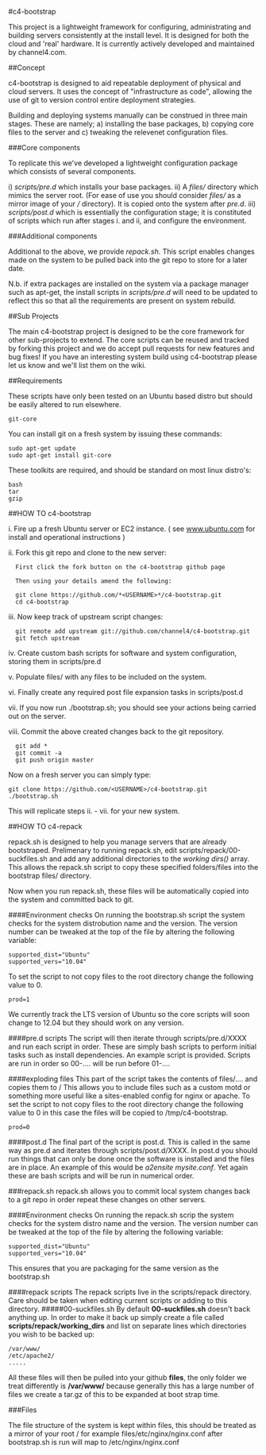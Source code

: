 #c4-bootstrap

This project is a lightweight framework for configuring, administrating and building servers consistently at the install level. It is designed for both the cloud and 'real' hardware. It is currently actively developed and maintained by channel4.com.

##Concept

c4-bootstrap is designed to aid repeatable deployment of physical and cloud servers. It uses the concept of "infrastructure as code", allowing the use of git to version control entire deployment strategies. 

Building and deploying systems manually can be construed in three main stages. These are namely; a) installing the base packages, b) copying core files to the server and c) tweaking the relevenet configuration files. 

###Core components

To replicate this we've developed a lightweight configuration package which consists of several components.

i) _scripts/pre.d_ which installs your base packages.
ii) A _files/_ directory which mimics the server root. (For ease of use you should consider _files/_ as a mirror image of your _/_ directory). It is copied onto the system after _pre.d_.
iii) _scripts/post.d_ which is essentially the configuration stage; it is constituted of scripts which run after stages i. and ii, and configure the environment.

###Additional components

Additional to the above, we provide _repack.sh_. This script enables changes made on the system to be pulled back into the git repo to store for a later date. 

N.b. if extra packages are installed on the system via a package manager such as apt-get, the install scripts in _scripts/pre.d_ will need to be updated to reflect this so that all the requirements are present on system rebuild.

##Sub Projects

The main c4-bootstrap project is designed to be the core framework for other sub-projects to extend. The core scripts can be reused and tracked by forking this project and we do accept pull requests for new features and bug fixes! If you have an interesting system build using c4-bootstrap please let us know and we'll list them on the wiki.

##Requirements

These scripts have only been tested on an Ubuntu based distro but should be easily altered to run elsewhere.

    git-core
    
You can install git on a fresh system by issuing these commands:

    sudo apt-get update
    sudo apt-get install git-core

These toolkits are required, and should be standard on most linux distro's:

    bash
    tar
    gzip

##HOW TO c4-bootstrap

i.    Fire up a fresh Ubuntu server or EC2 instance. ( see www.ubuntu.com for install and operational instructions )


ii.   Fork this git repo and clone to the new server:

      First click the fork button on the c4-bootstrap github page
    
      Then using your details amend the following:
    
      git clone https://github.com/*<USERNAME>*/c4-bootstrap.git
      cd c4-bootstrap
    
    
iii.  Now keep track of upstream script changes:

      git remote add upstream git://github.com/channel4/c4-bootstrap.git
      git fetch upstream


iv.   Create custom bash scripts for software and system configuration, storing them in scripts/pre.d


v.    Populate files/ with any files to be included on the system.


vi.   Finally create any required post file expansion tasks in scripts/post.d


vii.  If you now run ./bootstrap.sh; you should see your actions being carried out on the server.


viii. Commit the above created changes back to the git repository.

      git add *
      git commit -a
      git push origin master


Now on a fresh server you can simply type:

    git clone https://github.com/<USERNAME>/c4-bootstrap.git
    ./bootstrap.sh

This will replicate steps ii. - vii. for your new system.



##HOW TO c4-repack

repack.sh is designed to help you manage servers that are already bootstraped. Prelimenary to running repack.sh, edit  scripts/repack/00-suckfiles.sh and add any additional directories to the _working dirs()_ array. This allows the repack.sh script to copy these specified folders/files into the bootstrap files/ directory. 

Now when you run repack.sh, these files will be automatically copied into the system and committed back to git.



####Environment checks
On running the bootstrap.sh script the system checks for the system distrobution name and the version. The version number can be tweaked at the top of the file by altering the following variable:

    supported_dist="Ubuntu"
    supported_vers="10.04"

To set the script to not copy files to the root directory change the following value to 0.

    prod=1

We currently track the LTS version of Ubuntu so the core scripts will soon change to 12.04 but they should work on any version.

####pre.d scripts
The script will then iterate through scripts/pre.d/XXXX and run each script in order. These are simply bash scripts to perform initial tasks such as install dependencies. An example script is provided. Scripts are run in order so 00-.... will be run before 01-....

####exploding files
This part of the script takes the contents of files/.... and copies them to / This allows you to include files such as a custom motd or something more useful like a sites-enabled config for nginx or apache. To set the script to not copy files to the root directory change the following value to 0 in this case the files will be copied to /tmp/c4-bootstrap.

    prod=0

####post.d
The final part of the script is post.d. This is called in the same way as pre.d and iterates through scripts/post.d/XXXX. In post.d you should run things that can only be done once the software is installed and the files are in place. An example of this would be _*a2ensite mysite.conf*_. Yet again these are bash scripts and will be run in numerical order.

###repack.sh
repack.sh allows you to commit local system changes back to a git repo in order repeat these changes on other servers.

####Environment checks
On running the repack.sh scrip the system checks for the system distro name and the version. The version number can be tweaked at the top of the file by altering the following variable:

    supported_dist="Ubuntu"
    supported_vers="10.04"

This ensures that you are packaging for the same version as the bootstrap.sh


####repack scripts
The repack scripts live in the scripts/repack directory. Care should be taken when editing current scripts or adding to this directory.
#####00-suckfiles.sh
By default __00-suckfiles.sh__ doesn't back anything up. In order to make it back up simply create a file called __scripts/repack/working_dirs__ and list on separate lines which directories you wish to be backed up:

    /var/www/
    /etc/apache2/
    .....

All these files will then be pulled into your github __files__, the only folder we treat differently is __/var/www/__ because generally this has a large number of files we create a tar.gz of this to be expanded at boot strap time.

###Files

The file structure of the system is kept within files, this should be treated as a mirror of your root / for example files/etc/nginx/nginx.conf after bootstrap.sh is run will map to /etc/nginx/nginx.conf

